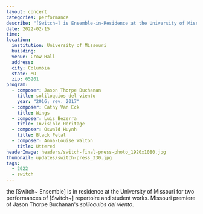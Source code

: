 ```yaml
---
layout: concert
categories: performance
describe: "[Switch~] is Ensemble-in-Residence at the University of Missouri. Conducting the Missouri premiere of <em>soliloquios del viento</em> (2016; rev. 2017) alongside works by Cathy van Eck, Anna-Louise Walton, and Mizzou student composers with the [Switch~ Ensemble]."
date: 2022-02-15
time:
location:
  institution: University of Missouri
  building:
  venue: Crow Hall
  address:
  city: Columbia
  state: MO
  zip: 65201
program:
  - composer: Jason Thorpe Buchanan
    title: soliloquios del viento
    year: "2016; rev. 2017"
  - composer: Cathy Van Eck
    title: Wings
  - composer: Luis Bezerra
    title: Invisible Heritage
  - composer: Oswald Huynh
    title: Black Petal
  - composer: Anna-Louise Walton
    title: Uttered
headerImage: headers/switch-final-press-photo_1920x1080.jpg
thumbnail: updates/switch-press_330.jpg
tags:
  - 2022
  - switch
---
```


the [Switch~ Ensemble] is in residence at the University of Missouri for two performances of [Switch~] repertoire and student works. Missouri premiere of Jason Thorpe Buchanan's <em>soliloquios del viento</em>.

